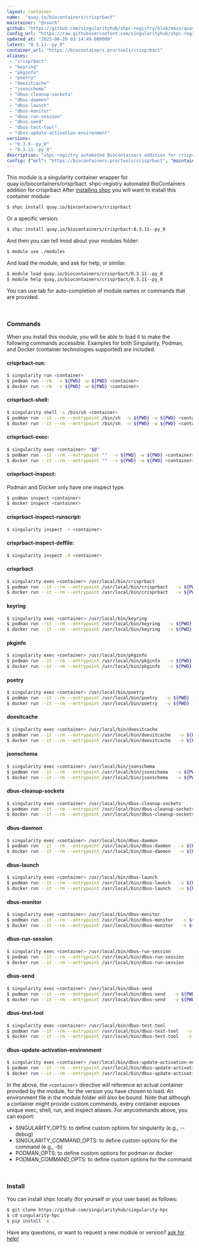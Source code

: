 ```yaml
---
layout: container
name:  "quay.io/biocontainers/crisprbact"
maintainer: "@vsoch"
github: "https://github.com/singularityhub/shpc-registry/blob/main/quay.io/biocontainers/crisprbact/container.yaml"
config_url: "https://raw.githubusercontent.com/singularityhub/shpc-registry/main/quay.io/biocontainers/crisprbact/container.yaml"
updated_at: "2023-06-20 03:14:49.080009"
latest: "0.3.11--py_0"
container_url: "https://biocontainers.pro/tools/crisprbact"
aliases:
 - "crisprbact"
 - "keyring"
 - "pkginfo"
 - "poetry"
 - "doesitcache"
 - "jsonschema"
 - "dbus-cleanup-sockets"
 - "dbus-daemon"
 - "dbus-launch"
 - "dbus-monitor"
 - "dbus-run-session"
 - "dbus-send"
 - "dbus-test-tool"
 - "dbus-update-activation-environment"
versions:
 - "0.3.9--py_0"
 - "0.3.11--py_0"
description: "shpc-registry automated BioContainers addition for crisprbact"
config: {"url": "https://biocontainers.pro/tools/crisprbact", "maintainer": "@vsoch", "description": "shpc-registry automated BioContainers addition for crisprbact", "latest": {"0.3.11--py_0": "sha256:d6cc16e120db7445de13aa6823add9e8c95ed2362624c82f027d3951bdbd3004"}, "tags": {"0.3.9--py_0": "sha256:2ce2d89e8ffb88a3dfff9554f7f2247d0b3009bd9fdfa76dc965e04b39b87def", "0.3.11--py_0": "sha256:d6cc16e120db7445de13aa6823add9e8c95ed2362624c82f027d3951bdbd3004"}, "docker": "quay.io/biocontainers/crisprbact", "aliases": {"crisprbact": "/usr/local/bin/crisprbact", "keyring": "/usr/local/bin/keyring", "pkginfo": "/usr/local/bin/pkginfo", "poetry": "/usr/local/bin/poetry", "doesitcache": "/usr/local/bin/doesitcache", "jsonschema": "/usr/local/bin/jsonschema", "dbus-cleanup-sockets": "/usr/local/bin/dbus-cleanup-sockets", "dbus-daemon": "/usr/local/bin/dbus-daemon", "dbus-launch": "/usr/local/bin/dbus-launch", "dbus-monitor": "/usr/local/bin/dbus-monitor", "dbus-run-session": "/usr/local/bin/dbus-run-session", "dbus-send": "/usr/local/bin/dbus-send", "dbus-test-tool": "/usr/local/bin/dbus-test-tool", "dbus-update-activation-environment": "/usr/local/bin/dbus-update-activation-environment"}}
---
```


This module is a singularity container wrapper for quay.io/biocontainers/crisprbact.
shpc-registry automated BioContainers addition for crisprbact
After [installing shpc](#install) you will want to install this container module:


```bash
$ shpc install quay.io/biocontainers/crisprbact
```

Or a specific version:

```bash
$ shpc install quay.io/biocontainers/crisprbact:0.3.11--py_0
```

And then you can tell lmod about your modules folder:

```bash
$ module use ./modules
```

And load the module, and ask for help, or similar.

```bash
$ module load quay.io/biocontainers/crisprbact/0.3.11--py_0
$ module help quay.io/biocontainers/crisprbact/0.3.11--py_0
```

You can use tab for auto-completion of module names or commands that are provided.

<br>

### Commands

When you install this module, you will be able to load it to make the following commands accessible.
Examples for both Singularity, Podman, and Docker (container technologies supported) are included.

#### crisprbact-run:

```bash
$ singularity run <container>
$ podman run --rm  -v ${PWD} -w ${PWD} <container>
$ docker run --rm  -v ${PWD} -w ${PWD} <container>
```

#### crisprbact-shell:

```bash
$ singularity shell -s /bin/sh <container>
$ podman run --it --rm --entrypoint /bin/sh  -v ${PWD} -w ${PWD} <container>
$ docker run --it --rm --entrypoint /bin/sh  -v ${PWD} -w ${PWD} <container>
```

#### crisprbact-exec:

```bash
$ singularity exec <container> "$@"
$ podman run --it --rm --entrypoint ""  -v ${PWD} -w ${PWD} <container> "$@"
$ docker run --it --rm --entrypoint ""  -v ${PWD} -w ${PWD} <container> "$@"
```

#### crisprbact-inspect:

Podman and Docker only have one inspect type.

```bash
$ podman inspect <container>
$ docker inspect <container>
```

#### crisprbact-inspect-runscript:

```bash
$ singularity inspect -r <container>
```

#### crisprbact-inspect-deffile:

```bash
$ singularity inspect -d <container>
```


#### crisprbact

```bash
$ singularity exec <container> /usr/local/bin/crisprbact
$ podman run --it --rm --entrypoint /usr/local/bin/crisprbact   -v ${PWD} -w ${PWD} <container> -c " $@"
$ docker run --it --rm --entrypoint /usr/local/bin/crisprbact   -v ${PWD} -w ${PWD} <container> -c " $@"
```


#### keyring

```bash
$ singularity exec <container> /usr/local/bin/keyring
$ podman run --it --rm --entrypoint /usr/local/bin/keyring   -v ${PWD} -w ${PWD} <container> -c " $@"
$ docker run --it --rm --entrypoint /usr/local/bin/keyring   -v ${PWD} -w ${PWD} <container> -c " $@"
```


#### pkginfo

```bash
$ singularity exec <container> /usr/local/bin/pkginfo
$ podman run --it --rm --entrypoint /usr/local/bin/pkginfo   -v ${PWD} -w ${PWD} <container> -c " $@"
$ docker run --it --rm --entrypoint /usr/local/bin/pkginfo   -v ${PWD} -w ${PWD} <container> -c " $@"
```


#### poetry

```bash
$ singularity exec <container> /usr/local/bin/poetry
$ podman run --it --rm --entrypoint /usr/local/bin/poetry   -v ${PWD} -w ${PWD} <container> -c " $@"
$ docker run --it --rm --entrypoint /usr/local/bin/poetry   -v ${PWD} -w ${PWD} <container> -c " $@"
```


#### doesitcache

```bash
$ singularity exec <container> /usr/local/bin/doesitcache
$ podman run --it --rm --entrypoint /usr/local/bin/doesitcache   -v ${PWD} -w ${PWD} <container> -c " $@"
$ docker run --it --rm --entrypoint /usr/local/bin/doesitcache   -v ${PWD} -w ${PWD} <container> -c " $@"
```


#### jsonschema

```bash
$ singularity exec <container> /usr/local/bin/jsonschema
$ podman run --it --rm --entrypoint /usr/local/bin/jsonschema   -v ${PWD} -w ${PWD} <container> -c " $@"
$ docker run --it --rm --entrypoint /usr/local/bin/jsonschema   -v ${PWD} -w ${PWD} <container> -c " $@"
```


#### dbus-cleanup-sockets

```bash
$ singularity exec <container> /usr/local/bin/dbus-cleanup-sockets
$ podman run --it --rm --entrypoint /usr/local/bin/dbus-cleanup-sockets   -v ${PWD} -w ${PWD} <container> -c " $@"
$ docker run --it --rm --entrypoint /usr/local/bin/dbus-cleanup-sockets   -v ${PWD} -w ${PWD} <container> -c " $@"
```


#### dbus-daemon

```bash
$ singularity exec <container> /usr/local/bin/dbus-daemon
$ podman run --it --rm --entrypoint /usr/local/bin/dbus-daemon   -v ${PWD} -w ${PWD} <container> -c " $@"
$ docker run --it --rm --entrypoint /usr/local/bin/dbus-daemon   -v ${PWD} -w ${PWD} <container> -c " $@"
```


#### dbus-launch

```bash
$ singularity exec <container> /usr/local/bin/dbus-launch
$ podman run --it --rm --entrypoint /usr/local/bin/dbus-launch   -v ${PWD} -w ${PWD} <container> -c " $@"
$ docker run --it --rm --entrypoint /usr/local/bin/dbus-launch   -v ${PWD} -w ${PWD} <container> -c " $@"
```


#### dbus-monitor

```bash
$ singularity exec <container> /usr/local/bin/dbus-monitor
$ podman run --it --rm --entrypoint /usr/local/bin/dbus-monitor   -v ${PWD} -w ${PWD} <container> -c " $@"
$ docker run --it --rm --entrypoint /usr/local/bin/dbus-monitor   -v ${PWD} -w ${PWD} <container> -c " $@"
```


#### dbus-run-session

```bash
$ singularity exec <container> /usr/local/bin/dbus-run-session
$ podman run --it --rm --entrypoint /usr/local/bin/dbus-run-session   -v ${PWD} -w ${PWD} <container> -c " $@"
$ docker run --it --rm --entrypoint /usr/local/bin/dbus-run-session   -v ${PWD} -w ${PWD} <container> -c " $@"
```


#### dbus-send

```bash
$ singularity exec <container> /usr/local/bin/dbus-send
$ podman run --it --rm --entrypoint /usr/local/bin/dbus-send   -v ${PWD} -w ${PWD} <container> -c " $@"
$ docker run --it --rm --entrypoint /usr/local/bin/dbus-send   -v ${PWD} -w ${PWD} <container> -c " $@"
```


#### dbus-test-tool

```bash
$ singularity exec <container> /usr/local/bin/dbus-test-tool
$ podman run --it --rm --entrypoint /usr/local/bin/dbus-test-tool   -v ${PWD} -w ${PWD} <container> -c " $@"
$ docker run --it --rm --entrypoint /usr/local/bin/dbus-test-tool   -v ${PWD} -w ${PWD} <container> -c " $@"
```


#### dbus-update-activation-environment

```bash
$ singularity exec <container> /usr/local/bin/dbus-update-activation-environment
$ podman run --it --rm --entrypoint /usr/local/bin/dbus-update-activation-environment   -v ${PWD} -w ${PWD} <container> -c " $@"
$ docker run --it --rm --entrypoint /usr/local/bin/dbus-update-activation-environment   -v ${PWD} -w ${PWD} <container> -c " $@"
```



In the above, the `<container>` directive will reference an actual container provided
by the module, for the version you have chosen to load. An environment file in the
module folder will also be bound. Note that although a container
might provide custom commands, every container exposes unique exec, shell, run, and
inspect aliases. For anycommands above, you can export:

 - SINGULARITY_OPTS: to define custom options for singularity (e.g., --debug)
 - SINGULARITY_COMMAND_OPTS: to define custom options for the command (e.g., -b)
 - PODMAN_OPTS: to define custom options for podman or docker
 - PODMAN_COMMAND_OPTS: to define custom options for the command

<br>

### Install

You can install shpc locally (for yourself or your user base) as follows:

```bash
$ git clone https://github.com/singularityhub/singularity-hpc
$ cd singularity-hpc
$ pip install -e .
```

Have any questions, or want to request a new module or version? [ask for help!](https://github.com/singularityhub/singularity-hpc/issues)